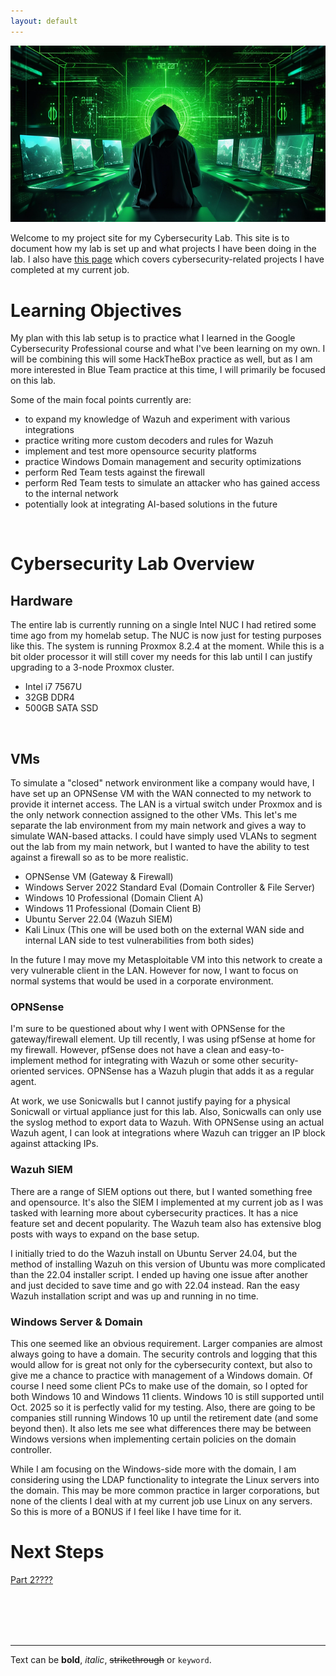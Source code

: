 ```yaml
---
layout: default
---
```


![Cybersecurity](./hacker-8018474_640.png)

Welcome to my project site for my Cybersecurity Lab. This site is to document how my lab is set up and what projects I have been doing in the lab. I also have [this page](./work_projects.md) which covers cybersecurity-related projects I have completed at my current job.
<br />

# Learning Objectives
My plan with this lab setup is to practice what I learned in the Google Cybersecurity Professional course and what I've been learning on my own. I will be combining this will some HackTheBox practice as well, but as I am more interested in Blue Team practice at this time, I will primarily be focused on this lab.

Some of the main focal points currently are:
- to expand my knowledge of Wazuh and experiment with various integrations
- practice writing more custom decoders and rules for Wazuh
- implement and test more opensource security platforms
- practice Windows Domain management and security optimizations
- perform Red Team tests against the firewall
- perform Red Team tests to simulate an attacker who has gained access to the internal network
- potentially look at integrating AI-based solutions in the future
<br />

# Cybersecurity Lab Overview

## Hardware
The entire lab is currently running on a single Intel NUC I had retired some time ago from my homelab setup. The NUC is now just for testing purposes like this. The system is running Proxmox 8.2.4 at the moment. While this is a bit older processor it will still cover my needs for this lab until I can justify upgrading to a 3-node Proxmox cluster.
- Intel i7 7567U
- 32GB DDR4
- 500GB SATA SSD
<br />

## VMs
To simulate a "closed" network environment like a company would have, I have set up an OPNSense VM with the WAN connected to my network to provide it internet access. The LAN is a virtual switch under Proxmox and is the only network connection assigned to the other VMs. This let's me separate the lab environment from my main network and gives a way to simulate WAN-based attacks. I could have simply used VLANs to segment out the lab from my main network, but I wanted to have the ability to test against a firewall so as to be more realistic.
- OPNSense VM (Gateway & Firewall)
- Windows Server 2022 Standard Eval (Domain Controller & File Server)
- Windows 10 Professional (Domain Client A)
- Windows 11 Professional (Domain Client B)
- Ubuntu Server 22.04 (Wazuh SIEM)
- Kali Linux (This one will be used both on the external WAN side and internal LAN side to test vulnerabilities from both sides)

In the future I may move my Metasploitable VM into this network to create a very vulnerable client in the LAN. However for now, I want to focus on normal systems that would be used in a corporate environment.
<br />

### OPNSense
I'm sure to be questioned about why I went with OPNSense for the gateway/firewall element. Up till recently, I was using pfSense at home for my firewall. However, pfSense does not have a clean and easy-to-implement method for integrating with Wazuh or some other security-oriented services. OPNSense has a Wazuh plugin that adds it as a regular agent.

At work, we use Sonicwalls but I cannot justify paying for a physical Sonicwall or virtual appliance just for this lab. Also, Sonicwalls can only use the syslog method to export data to Wazuh. With OPNSense using an actual Wazuh agent, I can look at integrations where Wazuh can trigger an IP block against attacking IPs.
<br />

### Wazuh SIEM
There are a range of SIEM options out there, but I wanted something free and opensource. It's also the SIEM I implemented at my current job as I was tasked with learning more about cybersecurity practices. It has a nice feature set and decent popularity. The Wazuh team also has extensive blog posts with ways to expand on the base setup.

I initially tried to do the Wazuh install on Ubuntu Server 24.04, but the method of installing Wazuh on this version of Ubuntu was more complicated than the 22.04 installer script. I ended up having one issue after another and just decided to save time and go with 22.04 instead. Ran the easy Wazuh installation script and was up and running in no time.
<br />

### Windows Server & Domain
This one seemed like an obvious requirement. Larger companies are almost always going to have a domain. The security controls and logging that this would allow for is great not only for the cybersecurity context, but also to give me a chance to practice with management of a Windows domain. Of course I need some client PCs to make use of the domain, so I opted for both Windows 10 and Windows 11 clients. Windows 10 is still supported until Oct. 2025 so it is perfectly valid for my testing. Also, there are going to be companies still running Windows 10 up until the retirement date (and some beyond then). It also lets me see what differences there may be between Windows versions when implementing certain policies on the domain controller.

While I am focusing on the Windows-side more with the domain, I am considering using the LDAP functionality to integrate the Linux servers into the domain. This may be more common practice in larger corporations, but none of the clients I deal with at my current job use Linux on any servers. So this is more of a BONUS if I feel like I have time for it.
<br />



# Next Steps
[Part 2????](./part2.md)



<br />
<br />
<br />
<br />

----
Text can be **bold**, _italic_, ~~strikethrough~~ or `keyword`.
